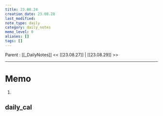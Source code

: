 ```yaml
---
title: 23.08.24
creation_date: 23.08.28
last_modified: 
note_type: daily
category: daily_notes
memo_level: 0
aliases: []
tags: []
---
```

Parent : [[_DailyNotes]]
<< [[23.08.27]] | [[23.08.29]] >>

---
# Memo

1.  

## daily_cal
